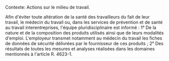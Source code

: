 Contexte: Actions sur le milieu de travail.

Afin d'éviter toute altération de la santé des travailleurs du fait de leur travail, le médecin du travail ou, dans les services de prévention et de santé au travail interentreprises, l'équipe pluridisciplinaire est informé : 1° De la nature et de la composition des produits utilisés ainsi que de leurs modalités d'emploi. L'employeur transmet notamment au médecin du travail les fiches de données de sécurité délivrées par le fournisseur de ces produits ; 2° Des résultats de toutes les mesures et analyses réalisées dans les domaines mentionnés à l'article R. 4623-1.